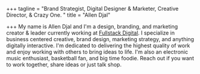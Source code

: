 +++
tagline = "Brand Strategist, Digital Designer & Marketer, Creative Director, & Crazy One. "
title = "Allen Djal"

+++
My name is Allen Djal and I'm a design, branding, and marketing creator & leader currently working at [Fullstack Digital](https://fullstackdigital.com/). I specialize in business centered creative, brand design, marketing strategy, and anything digitally interactive. I'm dedicated to delivering the highest quality of work and enjoy working with others to bring ideas to life. I'm also an electronic music enthusiast, basketball fan, and big time foodie. Reach out if you want to work together, share ideas or just talk shop.